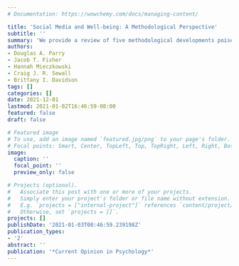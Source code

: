 ```yaml
---
# Documentation: https://wowchemy.com/docs/managing-content/

title: 'Social Media and Well-being: A Methodological Perspective'
subtitle: ''
summary: 'We provide a review of five methodological developments poised to provide increased understanding in the domain of social media and well-being: (1) the use of longitudinal and experimental designs; (2) the adoption of behavioural (rather than self-report) measures of SMU; (3) a shift away from aggregate use; (4) the emergence of an idiographic media effects paradigm; and (5) the use of formal modelling and machine learning. [(Current Opinion in Psychology Pre-Proof)](https://doi.org/10.1016/j.copsyc.2021.11.005)'
authors:
- Douglas A. Parry
- Jacob T. Fisher
- Hannah Mieczkowski
- Craig J. R. Sewall
- Brittany I. Davidson
tags: []
categories: []
date: 2021-12-01
lastmod: 2021-01-02T16:46:59-08:00
featured: false
draft: false

# Featured image
# To use, add an image named `featured.jpg/png` to your page's folder.
# Focal points: Smart, Center, TopLeft, Top, TopRight, Left, Right, BottomLeft, Bottom, BottomRight.
image:
  caption: ''
  focal_point: ''
  preview_only: false

# Projects (optional).
#   Associate this post with one or more of your projects.
#   Simply enter your project's folder or file name without extension.
#   E.g. `projects = ["internal-project"]` references `content/project/deep-learning/index.md`.
#   Otherwise, set `projects = []`.
projects: []
publishDate: '2021-01-03T00:46:59.239198Z'
publication_types:
- '2'
abstract: ''
publication: '*Current Opinion in Psychology*'
---
```

